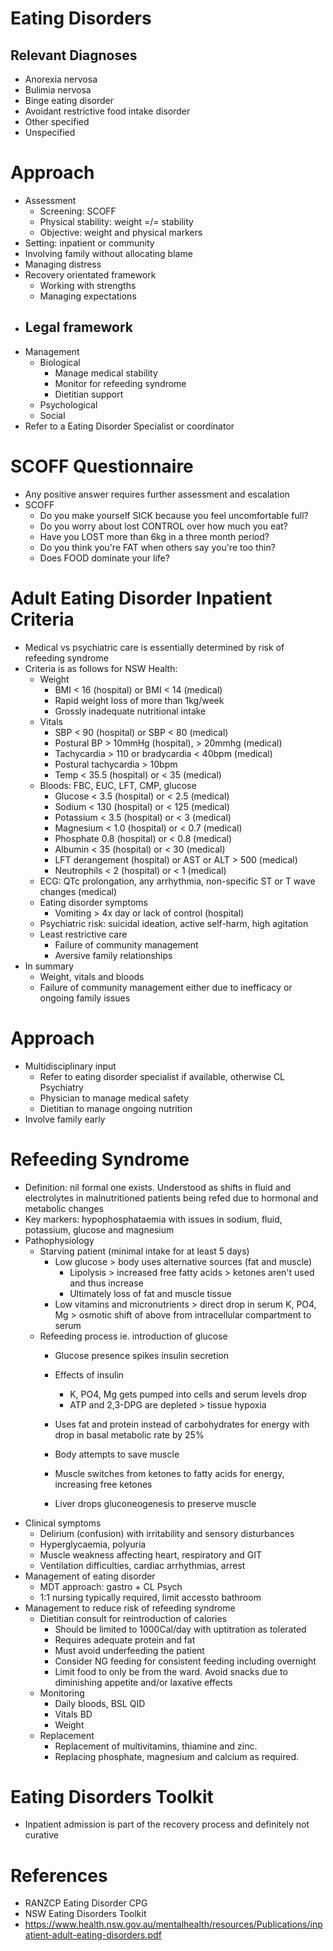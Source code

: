 # Eating Disorders

## Relevant Diagnoses

- Anorexia nervosa
- Bulimia nervosa
- Binge eating disorder
- Avoidant restrictive food intake disorder
- Other specified
- Unspecified

# Approach

- Assessment
  - Screening: SCOFF
  - Physical stability: weight =/= stability
  - Objective: weight and physical markers
- Setting: inpatient or community
- Involving family without allocating blame
- Managing distress
- Recovery orientated framework
  - Working with strengths
  - Managing expectations
- Legal framework
  - 
- Management
  - Biological
    - Manage medical stability
    - Monitor for refeeding syndrome
    - Dietitian support
  - Psychological
  - Social
- Refer to a Eating Disorder Specialist or coordinator

# SCOFF Questionnaire

- Any positive answer requires further assessment and escalation
- SCOFF
  - Do you make yourself SICK because you feel uncomfortable full?
  - Do you worry about lost CONTROL over how much you eat?
  - Have you LOST more than 6kg in a three month period?
  - Do you think you're FAT when others say you're too thin?
  - Does FOOD dominate your life?

# Adult Eating Disorder Inpatient Criteria

- Medical vs psychiatric care is essentially determined by risk of refeeding syndrome
- Criteria is as follows for NSW Health:
  - Weight
    - BMI < 16 (hospital) or BMI < 14 (medical)
    - Rapid weight loss of more than 1kg/week
    - Grossly inadequate nutritional intake
  - Vitals
    - SBP < 90 (hospital) or SBP < 80 (medical)
    - Postural BP > 10mmHg (hospital), > 20mmhg (medical)
    - Tachycardia > 110 or bradycardia < 40bpm (medical)
    - Postural tachycardia > 10bpm
    - Temp < 35.5 (hospital) or < 35 (medical)
  - Bloods: FBC, EUC, LFT, CMP, glucose
    - Glucose < 3.5 (hospital) or < 2.5 (medical)
    - Sodium < 130 (hospital) or < 125 (medical)
    - Potassium < 3.5 (hospital) or < 3 (medical)
    - Magnesium < 1.0 (hospital) or < 0.7 (medical)
    - Phosphate 0.8 (hospital) or < 0.8 (medical)
    - Albumin < 35 (hospital) or < 30 (medical)
    - LFT derangement (hospital) or AST or ALT > 500 (medical)
    - Neutrophils < 2 (hospital) or < 1 (medical)
  - ECG: QTc prolongation, any arrhythmia, non-specific ST or T wave changes (medical)
  - Eating disorder symptoms
    - Vomiting > 4x day or lack of control (hospital)
  - Psychiatric risk: suicidal ideation, active self-harm, high agitation
  - Least restrictive care
    - Failure of community management
    - Aversive family relationships
- In summary
  - Weight, vitals and bloods
  - Failure of community management either due to inefficacy or ongoing family issues

# Approach
- Multidisciplinary input
  - Refer to eating disorder specialist if available, otherwise CL Psychiatry
  - Physician to manage medical safety
  - Dietitian to manage ongoing nutrition
- Involve family early



# Refeeding Syndrome

- Definition: nil formal one exists. Understood as shifts in fluid and electrolytes in malnutritioned patients being refed due to hormonal and metabolic changes
- Key markers: hypophosphataemia with issues in sodium, fluid, potassium, glucose and magnesium
- Pathophysiology
  - Starving patient (minimal intake for at least 5 days)
    - Low glucose > body uses alternative sources (fat and muscle)
      - Lipolysis > increased free fatty acids > ketones aren't used and thus increase
      - Ultimately loss of fat and muscle tissue
    - Low vitamins and micronutrients > direct drop in serum K, PO4, Mg > osmotic shift of above from intracellular compartment to serum
  - Refeeding process ie. introduction of glucose
    - Glucose presence spikes insulin secretion
    - Effects of insulin
      - K, PO4, Mg gets pumped into cells and serum levels drop
      - ATP and 2,3-DPG are depleted > tissue hypoxia



    - Uses fat and protein instead of carbohydrates for energy with drop in basal metabolic rate by 25%
    - Body attempts to save muscle
    - Muscle switches from ketones to fatty acids for energy, increasing free ketones
    - Liver drops gluconeogenesis to preserve muscle
- Clinical symptoms
  - Delirium (confusion) with irritability and sensory disturbances
  - Hyperglycaemia, polyuria
  - Muscle weakness affecting heart, respiratory and GIT
  - Ventilation difficulties, cardiac arrhythmias, arrest
- Management of eating disorder
  - MDT approach: gastro + CL Psych
  - 1:1 nursing typically required, limit accessto bathroom
- Management to reduce risk of refeeding syndrome
  - Dietitian consult for reintroduction of calories
    - Should be limited to 1000Cal/day with uptitration as tolerated
    - Requires adequate protein and fat
    - Must avoid underfeeding the patient
    - Consider NG feeding for consistent feeding including overnight
    - Limit food to only be from the ward. Avoid snacks due to diminishing appetite and/or laxative effects
  - Monitoring
    - Daily bloods, BSL QID
    - Vitals BD
    - Weight
  - Replacement
    - Replacement of multivitamins, thiamine and zinc.
    - Replacing phosphate, magnesium and calcium as required.



# Eating Disorders Toolkit
- Inpatient admission is part of the recovery process and definitely not curative



# References
* RANZCP Eating Disorder CPG
* NSW Eating Disorders Toolkit
* https://www.health.nsw.gov.au/mentalhealth/resources/Publications/inpatient-adult-eating-disorders.pdf